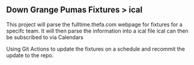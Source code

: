 ## Down Grange Pumas Fixtures > ical
This project will parse the fulltime.thefa.com webpage for fixtures for a specifc team.
It will then parse the information into a ical file
ical can then be subscribed to via Calendars

Using Git Actions to update the fixtures on a schedule and recommit the update to the repo.